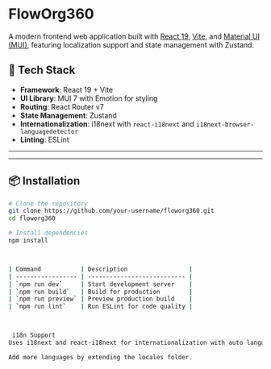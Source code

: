 # FlowOrg360

A modern frontend web application built with [React 19](https://react.dev/), [Vite](https://vitejs.dev/), and [Material UI (MUI)](https://mui.com/), featuring localization support and state management with Zustand.

## 🚀 Tech Stack

- **Framework**: React 19 + Vite
- **UI Library**: MUI 7 with Emotion for styling
- **Routing**: React Router v7
- **State Management**: Zustand
- **Internationalization**: i18next with `react-i18next` and `i18next-browser-languagedetector`
- **Linting**: ESLint

---

---

## 📦 Installation

```bash
# Clone the repository
git clone https://github.com/your-username/floworg360.git
cd floworg360

# Install dependencies
npm install



| Command           | Description                 |
| ----------------- | --------------------------- |
| `npm run dev`     | Start development server    |
| `npm run build`   | Build for production        |
| `npm run preview` | Preview production build    |
| `npm run lint`    | Run ESLint for code quality |



 i18n Support
Uses i18next and react-i18next for internationalization with auto language detection via i18next-browser-languagedetector.

Add more languages by extending the locales folder.
```
